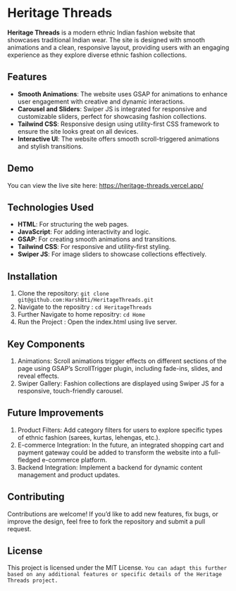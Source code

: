 # Heritage Threads

**Heritage Threads** is a modern ethnic Indian fashion website that showcases traditional Indian wear. The site is designed with smooth animations and a clean, responsive layout, providing users with an engaging experience as they explore diverse ethnic fashion collections.

## Features

- **Smooth Animations**: The website uses GSAP for animations to enhance user engagement with creative and dynamic interactions.
- **Carousel and Sliders**: Swiper JS is integrated for responsive and customizable sliders, perfect for showcasing fashion collections.
- **Tailwind CSS**: Responsive design using utility-first CSS framework to ensure the site looks great on all devices.
- **Interactive UI**: The website offers smooth scroll-triggered animations and stylish transitions.

## Demo

You can view the live site here: https://heritage-threads.vercel.app/

## Technologies Used

- **HTML**: For structuring the web pages.
- **JavaScript**: For adding interactivity and logic.
- **GSAP**: For creating smooth animations and transitions.
- **Tailwind CSS**: For responsive and utility-first styling.
- **Swiper JS**: For image sliders to showcase collections effectively.

## Installation

1. Clone the repository: `git clone git@github.com:HarshBti/HeritageThreads.git`
2. Navigate to the repositry : `cd HeritageThreads`
3. Further Navigate to home repositry: `cd Home`
4. Run the Project : Open the index.html using live server.

## Key Components 

1. Animations: Scroll animations trigger effects on different sections of the page using GSAP’s ScrollTrigger plugin, including fade-ins, slides, and reveal effects.
2. Swiper Gallery: Fashion collections are displayed using Swiper JS for a responsive, touch-friendly carousel.

## Future Improvements

1. Product Filters: Add category filters for users to explore specific types of ethnic fashion (sarees, kurtas, lehengas, etc.).
2. E-commerce Integration: In the future, an integrated shopping cart and payment gateway could be added to transform the website into a full-fledged e-commerce platform.
3. Backend Integration: Implement a backend for dynamic content management and product updates.

## Contributing

Contributions are welcome! If you’d like to add new features, fix bugs, or improve the design, feel free to fork the repository and submit a pull request.

## License

This project is licensed under the MIT License.
`You can adapt this further based on any additional features or specific details of the Heritage Threads project.`
